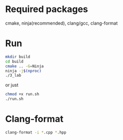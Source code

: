 # Required packages

cmake, ninja(recommended), clang/gcc, clang-format

# Run

```sh
mkdir build
cd build
cmake .. -G=Ninja
ninja -j$(nproc)
./3_lab
```

or just

```sh
chmod +x run.sh
./run.sh
```

# Clang-format

```sh
clang-format -i *.cpp *.hpp
```